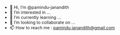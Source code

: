 - 👋 Hi, I’m @pamindu-janandith
- 👀 I’m interested in ...
- 🌱 I’m currently learning ...
- 💞️ I’m looking to collaborate on ...
- 📫 How to reach me : pamindu.janandith@gmail.com
